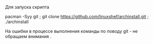 Для запуска скрипта

pacman -Syy git ; git clone https://github.com/linuxshef/archinstall.git ; ./archinstall

На ошибки в процессе выполнения команды по поводу git - не обращаем внимания .
